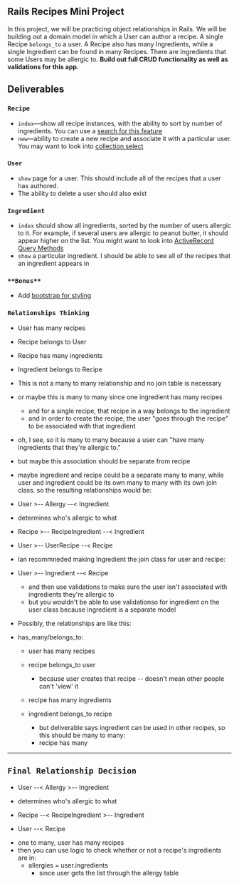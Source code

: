 ## Rails Recipes Mini Project

In this project, we will be practicing object relationships in Rails. We will be building out a domain model in which a User can author a recipe. A single Recipe `belongs_to` a user. A Recipe also has many Ingredients, while a single Ingredient can be found in many Recipes. There are Ingredients that some Users may be allergic to. **Build out full CRUD functionality as well as validations for this app.**

## Deliverables

### `Recipe`

- `index`––show all recipe instances, with the ability to sort by number of ingredients. You can use a [search for this feature](http://guides.rubyonrails.org/form_helpers.html#a-generic-search-form)
- `new`––ability to create a new recipe and associate it with a particular user. You may want to look into [collection select](http://api.rubyonrails.org/v5.2.0/classes/ActionView/Helpers/FormBuilder.html#method-i-collection_select)

### `User`

- `show` page for a user. This should include all of the recipes that a user has authored.
- The ability to delete a user should also exist

### `Ingredient`

- `index` should show all ingredients, sorted by the number of users allergic to it. For example, if several users are allergic to peanut butter, it should appear higher on the list. You might want to look into [ActiveRecord Query Methods](https://guides.rubyonrails.org/active_record_querying.html)
- `show` a particular ingredient. I should be able to see all of the recipes that an ingredient appears in

### `**Bonus**`

- Add [bootstrap for styling](https://getbootstrap.com/docs/4.1/getting-started/introduction/)


### `Relationships Thinking`
- User has many recipes
- Recipe belongs to User

- Recipe has many ingredients
- Ingredient belongs to Recipe

- This is not a many to many relationship and no join table is necessary

- or maybe this is many to many since one ingredient has many recipes
    - and for a single recipe, that recipe in a way belongs to the ingredient
    - and in order to create the recipe, the user "goes through the recipe" to be associated with that ingredient


- oh, I see, so it is many to many because a user can "have many ingredients that they're allergic to."

- but maybe this association should be separate from recipe
- maybe ingredient and recipe could be a separate many to many, while user and ingredient could be its own many to many with its own join class. so the resulting relationships would be:

* User >-- Allergy --< Ingredient
* determines who's allergic to what

* Recipe >-- RecipeIngredient --< Ingredient

* User >-- UserRecipe --< Recipe

- Ian recommneded making Ingredient the join class for user and recipe:
* User >-- Ingredient --< Recipe
    - and then use validations to make sure the user isn't associated with ingredients they're allergic to
    - but you wouldn't be able to use validationso for ingredient on the user class because ingredient is a separate model

* Possibly, the relationships are like this:
 - has_many/belongs_to: 
    * user has many recipes
    * recipe belongs_to user
        - because user creates that recipe -- doesn't mean other people can't 'view' it
        
    * recipe has many ingredients
    * ingredient belongs_to recipe
        - but deliverable says ingredient can be used in other recipes, so this should be many to many:
        * recipe has many 

---
## `Final Relationship Decision`
* User --< Allergy >-- Ingredient
* determines who's allergic to what

* Recipe --< RecipeIngredient >-- Ingredient

* User --< Recipe

 - one to many, user has many recipes
 - then you can use logic to check whether or not a recipe's ingredients are in:
    * allergies = user.ingredients
        - since user gets the list through the allergy table